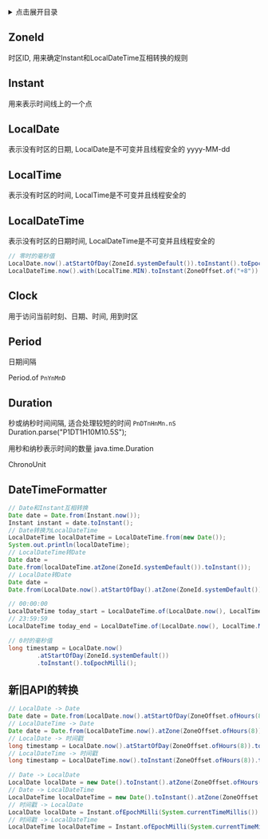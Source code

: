 <details>
<summary>点击展开目录</summary>
<!-- TOC -->

- [ZoneId](#zoneid)
- [Instant](#instant)
- [LocalDate](#localdate)
- [LocalTime](#localtime)
- [LocalDateTime](#localdatetime)
- [Clock](#clock)
- [Period](#period)
- [Duration](#duration)
- [DateTimeFormatter](#datetimeformatter)
- [新旧API的转换](#新旧api的转换)

<!-- /TOC -->
</details>

## ZoneId

时区ID, 用来确定Instant和LocalDateTime互相转换的规则


## Instant

用来表示时间线上的一个点


## LocalDate

表示没有时区的日期, LocalDate是不可变并且线程安全的
yyyy-MM-dd

## LocalTime

表示没有时区的时间, LocalTime是不可变并且线程安全的


## LocalDateTime

表示没有时区的日期时间, LocalDateTime是不可变并且线程安全的

```Java
// 零时的毫秒值
LocalDate.now().atStartOfDay(ZoneId.systemDefault()).toInstant().toEpochMilli();
LocalDateTime.now().with(LocalTime.MIN).toInstant(ZoneOffset.of("+8")).toEpochMilli();
```

## Clock

用于访问当前时刻、日期、时间, 用到时区

## Period
日期间隔

Period.of
`PnYnMnD`

## Duration
秒或纳秒时间间隔, 适合处理较短的时间
`PnDTnHnMn.nS`
Duration.parse("P1DT1H10M10.5S");

用秒和纳秒表示时间的数量
java.time.Duration

ChronoUnit

## DateTimeFormatter

```Java
// Date和Instant互相转换
Date date = Date.from(Instant.now());
Instant instant = date.toInstant();
// Date转换为LocalDateTime
LocalDateTime localDateTime = LocalDateTime.from(new Date());
System.out.println(localDateTime);
// LocalDateTime转Date
Date date =
Date.from(localDateTime.atZone(ZoneId.systemDefault()).toInstant());
// LocalDate转Date
Date date =
Date.from(LocalDate.now().atStartOfDay().atZone(ZoneId.systemDefault()).toInstant()
```




```Java
// 00:00:00
LocalDateTime today_start = LocalDateTime.of(LocalDate.now(), LocalTime.MIN);
// 23:59:59
LocalDateTime today_end = LocalDateTime.of(LocalDate.now(), LocalTime.MAX);
```
```Java
// 0时的毫秒值
long timestamp = LocalDate.now()
        .atStartOfDay(ZoneId.systemDefault())
        .toInstant().toEpochMilli();
```

## 新旧API的转换

```Java
// LocalDate -> Date
Date date = Date.from(LocalDate.now().atStartOfDay(ZoneOffset.ofHours(8)).toInstant());
// LocalDateTime -> Date
Date date = Date.from(LocalDateTime.now().atZone(ZoneOffset.ofHours(8)).toInstant());
// LocalDate -> 时间戳
long timestamp = LocalDate.now().atStartOfDay(ZoneOffset.ofHours(8)).toInstant().toEpochMilli();
// LocalDateTime -> 时间戳
long timestamp = LocalDateTime.now().toInstant(ZoneOffset.ofHours(8)).toEpochMilli();
```

```Java
// Date -> LocalDate
LocalDate localDate = new Date().toInstant().atZone(ZoneOffset.ofHours(8)).toLocalDate();
// Date -> LocalDateTime
LocalDateTime localDateTime = new Date().toInstant().atZone(ZoneOffset.ofHours(8)).toLocalDateTime();
// 时间戳 -> LocalDate
LocalDate localDate = Instant.ofEpochMilli(System.currentTimeMillis()).atZone(ZoneOffset.ofHours(8)).toLocalDate();
// 时间戳 -> LocalDateTime
LocalDateTime localDateTime = Instant.ofEpochMilli(System.currentTimeMillis()).atZone(ZoneOffset.ofHours(8)).toLocalDateTime();
```
